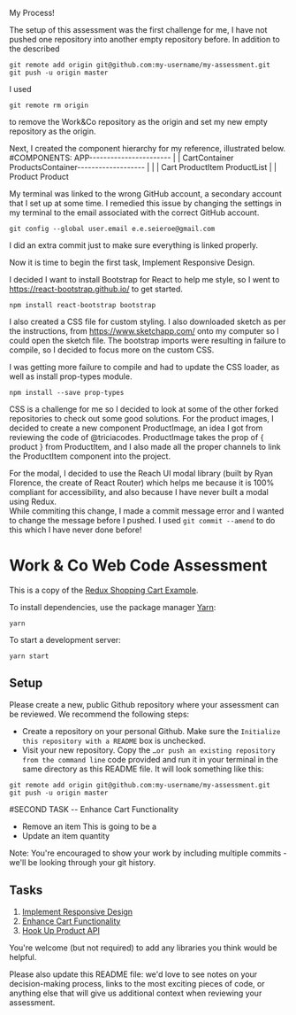 My Process!

The setup of this assessment was the first challenge for me, I have not pushed one repository into another empty repository before.  In addition to the described
```
git remote add origin git@github.com:my-username/my-assessment.git
git push -u origin master
```
I used
```
git remote rm origin
```
to remove the Work&Co repository as the origin and set my new empty repository as the origin.

Next, I created the component hierarchy for my reference, illustrated below.  
#COMPONENTS:
APP-----------------------
      |                  |
      CartContainer      ProductsContainer-------------------
      |                                     |               |
      Cart                                 ProductItem      ProductList
      |                                      |
      Product                                Product

My terminal was linked to the wrong GitHub account, a secondary account that I set up at some time.  I remedied this issue by changing the settings in my terminal to the email associated with the correct GitHub account.
```
git config --global user.email e.e.seieroe@gmail.com
```
I did an extra commit just to make sure everything is linked properly.

Now it is time to begin the first task, Implement Responsive Design.


I decided I want to install Bootstrap for React to help me style, so I went to
https://react-bootstrap.github.io/ to get started.
```
npm install react-bootstrap bootstrap
```
I also created a CSS file for custom styling.
I also downloaded sketch as per the instructions, from https://www.sketchapp.com/ onto my computer so I could open the sketch file.
The bootstrap imports were resulting in failure to compile, so I decided to focus more on the custom CSS.

I was getting more failure to compile and had to update the CSS loader, as well as install prop-types module.
```
npm install --save prop-types
```
CSS is a challenge for me so I decided to look at some of  the other forked repositories to check out some good solutions.  For the product images, I decided to create a new component ProductImage, an idea I got from reviewing the code of @triciacodes. ProductImage takes the prop of { product } from ProductItem, and I also made all the proper channels to link the ProductItem component into the project.

For the modal, I decided to use the Reach UI modal library (built by Ryan Florence, the create of React Router) which helps me because it is 100% compliant for accessibility, and also because I have never built a modal using Redux.  
While commiting this change, I made a commit message error and I wanted to change the message before I pushed.
I used ``` git commit --amend ``` to do this which I have never done before!



# Work & Co Web Code Assessment

This is a copy of the [Redux Shopping Cart Example](https://github.com/reactjs/redux/tree/master/examples/shopping-cart).

To install dependencies, use the package manager [Yarn](https://yarnpkg.com/en/):

```
yarn
```

To start a development server:

```
yarn start
```

## Setup

Please create a new, public Github repository where your assessment can be reviewed. We recommend the following steps:

- Create a repository on your personal Github. Make sure the `Initialize this repository with a README` box is unchecked.
- Visit your new repository. Copy the `…or push an existing repository from the command line` code provided and run it in your terminal in the same directory as this README file. It will look something like this:

```
git remote add origin git@github.com:my-username/my-assessment.git
git push -u origin master
```


#SECOND TASK -- Enhance Cart Functionality

- Remove an item
This is going to be a
- Update an item quantity


Note: You're encouraged to show your work by including multiple commits - we'll be looking through your git history.

## Tasks

1. [Implement Responsive Design](/tasks/01-responsive-design.md)
2. [Enhance Cart Functionality](/tasks/02-cart-enhancements.md)
3. [Hook Up Product API](/tasks/03-product-api.md)

You're welcome (but not required) to add any libraries you think would be helpful.

Please also update this README file: we'd love to see notes on your decision-making process, links to the most exciting pieces of code, or anything else that will give us additional context when reviewing your assessment.
